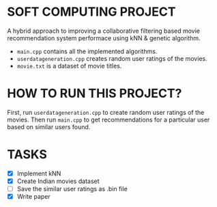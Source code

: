 # SOFT COMPUTING PROJECT
A hybrid approach to improving a collaborative filtering based movie recommendation system performace using kNN &amp; genetic algorithm.

- `main.cpp` contains all the implemented algorithms.
- `userdatageneration.cpp` creates random user ratings of the movies.
- `movie.txt` is a dataset of movie titles.

# HOW TO RUN THIS PROJECT?

First, run `userdatageneration.cpp` to create random user ratings of the movies. Then run `main.cpp` to get recommendations for a particular user based on similar users found.

# TASKS
- [x] Implement kNN
- [x] Create Indian movies dataset
- [ ] Save the similar user ratings as .bin file
- [x] Write paper
